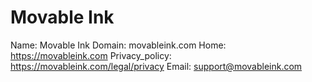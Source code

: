 
# Movable Ink

Name: Movable Ink
Domain: movableink.com
Home: https://movableink.com
Privacy_policy: https://movableink.com/legal/privacy
Email: support@movableink.com
